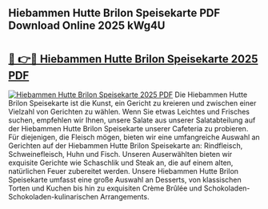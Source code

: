 ## Hiebammen Hutte Brilon Speisekarte PDF Download Online 2025 kWg4U

# <h2><a href="http://gcd9ya1.nevu.top/?p=Hiebammen+Hutte+Brilon+Speisekarte">🔗 👉🔴 Hiebammen Hutte Brilon Speisekarte 2025 PDF</a></h2>

[![Hiebammen Hutte Brilon Speisekarte 2025 PDF](https://i.imgur.com/dBaPXMq.png)](http://gcd9ya1.nevu.top/?p=Hiebammen+Hutte+Brilon+Speisekarte)
Die Hiebammen Hutte Brilon Speisekarte ist die Kunst, ein Gericht zu kreieren und zwischen einer Vielzahl von Gerichten zu wählen. Wenn Sie etwas Leichtes und Frisches suchen, empfehlen wir Ihnen, unsere Salate aus unserer Salatabteilung auf der Hiebammen Hutte Brilon Speisekarte unserer Cafeteria zu probieren. Für diejenigen, die Fleisch mögen, bieten wir eine umfangreiche Auswahl an Gerichten auf der Hiebammen Hutte Brilon Speisekarte an: Rindfleisch, Schweinefleisch, Huhn und Fisch. Unseren Auserwählten bieten wir exquisite Gerichte wie Schaschlik und Steak an, die auf einem alten, natürlichen Feuer zubereitet werden. Unsere Hiebammen Hutte Brilon Speisekarte umfasst eine große Auswahl an Desserts, von klassischen Torten und Kuchen bis hin zu exquisiten Crème Brûlée und Schokoladen-Schokoladen-kulinarischen Arrangements.
